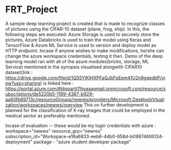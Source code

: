 # FRT_Project
A sample deep learning project is created that is made to recognize classes of pictures using the CIFAR-10 dataset (plane, frog, ship). In this, the following steps are executed: Azure Storage is used to securely store the pictures, Azure Databricks is used to train the model using Keras and TensorFlow & Azure ML Service is used to version and deploy model as HTTP endpoint.
Incase if anyone wishes to make modifications, he/she can change the azure workspace credentials, testing it then.
Demo of the deep learning model ran with all of the azure modules(bricks, storage, ML Service) mentioned in the synopsis  visualised alongwith CIFAR10 dataset(link : https://drive.google.com/file/d/1Q55YlKIHXPFaQJbFpEem41U2n8gqedbP/view?usp=sharing) is linked here : https://portal.azure.com/#@sparti11hyaaagmail.onmicrosoft.com/resource/subscriptions/de5220b5-1199-4387-b929-aa60fb69713c/resourceGroups/newres/providers/Microsoft.DesktopVirtualization/workspaces/newws/overview
This on further development is planned for the classification of X-ray images that could be employed in the medical sector as preferably mentioned.

Incase of evaluation -- these would be my login credentials with azure :
workspace="newws"
resource_grp="newres"
subscription_id="Workspace-e18a6833-eeb6-4db0-858d-b098746f4034-deployment"
package  - "azure student developer package"
